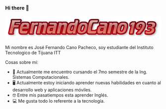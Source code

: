### Hi there 👋

<!--
**FernandoCano193/FernandoCano193** is a ✨ _special_ ✨ repository because its `README.md` (this file) appears on your GitHub profile.

Here are some ideas to get you started:

- 🔭 I’m currently working on ...
- 🌱 I’m currently learning ...
- 👯 I’m looking to collaborate
- 🤔 I’m looking for help with ...
- 💬 Ask me about ...
- 📫 How to reach me: ...
- 😄 Pronouns: ...
- ⚡ Fun fact: ...
-->

![](Logo.png)

Mi nombre es José Fernando Cano Pacheco, soy estudiante del Instituto Tecnologico de Tijuana ITT

Cosas sobre mí:



- 🎒 Actualmente me encuentro cursando el 7mo semestre de la Ing. Sistemas Computacionales.
- 🖥️ Actualmente estoy iniciando aprender nuevas habilidades en cuanto al desarrollo web y aplicaciones móviles.
- 🤓 Entre mis pasatiempos esta aprender Inglés.
- 💻 Me gusta todo lo referente a la tecnología.



